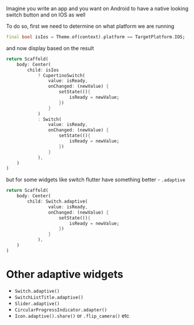 Imagine you write an app and you want on Android to have a native looking switch button and on IOS as well

To do so, first we need to determine on what platform we are running
```dart
final bool isIos = Theme.of(context).platform == TargetPlatform.IOS;
```

and now display based on the result

```dart
return Scaffold(
    body: Center(
        child: isIos
            ? CupertinoSwitch(
                value: isReady,
                onChanged: (newValue) {
                    setState((){
                        isReady = newValue;
                    })
                }
            )
            : Switch(
                value: isReady,
                onChanged: (newValue) {
                    setState((){
                        isReady = newValue;
                    })
                }
            ),
    )
)
```

but for some widgets like switch flutter have something better - `.adaptive`
```dart
return Scaffold(
    body: Center(
        child: Switch.adaptive(
                value: isReady,
                onChanged: (newValue) {
                    setState((){
                        isReady = newValue;
                    })
                }
            ),
    )
)
```
# Other adaptive widgets
- `Switch.adaptive()`
- `SwitchListTitle.adaptive()`
- `Slider.adaptive()`
- `CircularProgressIndicator.adapter()`
- `Icon.adaptive().share()` or `.flip_camera()` etc
